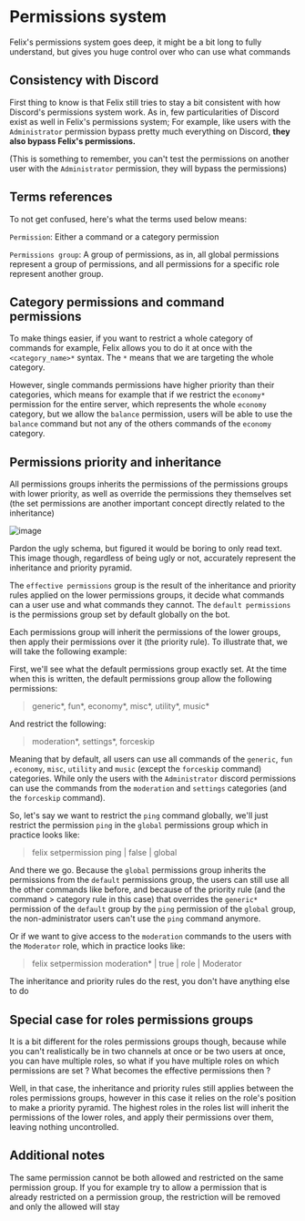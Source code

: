 # Permissions system

Felix's permissions system goes deep, it might be a bit long to fully understand, but gives you huge control over who can use what commands

## Consistency with Discord 

First thing to know is that Felix still tries to stay a bit consistent with how Discord's permissions system work.
As in, few particularities of Discord exist as well in Felix's permissions system; For example, like users with the `Administrator` permission
bypass pretty much everything on Discord, **they also bypass Felix's permissions.** 

(This is something to remember, you can't test the permissions on another user with the `Administrator` permission, they will bypass the permissions)

## Terms references

To not get confused, here's what the terms used below means:

`Permission`: Either a command or a category permission

`Permissions group`: A group of permissions, as in, all global permissions represent a group of permissions, and all permissions for a specific role represent another group.

## Category permissions and command permissions

To make things easier, if you want to restrict a whole category of commands for example, Felix allows you to do it at once with the `<category_name>*` syntax.
The `*` means that we are targeting the whole category. 

However, single commands permissions have higher priority than their categories, which means for example that if we restrict the `economy*` permission
for the entire server, which represents the whole `economy` category, but we allow the `balance` permission, users will be able to use the `balance`
command but not any of the others commands of the `economy` category.

## Permissions priority and inheritance

All permissions groups inherits the permissions of the permissions groups with lower priority, as well as override the permissions they themselves set (the set permissions
are another important concept directly related to the inheritance)

![image](https://cdn.discordapp.com/attachments/356224772184735756/458270286672822273/felix-permissions-inheritance.png)

Pardon the ugly schema, but figured it would be boring to only read text. This image though, regardless of being ugly or not, accurately represent the inheritance 
and priority pyramid. 

The `effective permissions` group is the result of the inheritance and priority rules applied on the lower permissions groups, it decide what commands can a user use and what commands they cannot. The `default permissions` is the permissions group set by default globally on the bot.

Each permissions group will inherit the permissions of the lower groups, then apply their permissions over it (the priority rule). To illustrate that, we will take the following example:

First, we'll see what the default permissions group exactly set. At the time when this is written, the default permissions group allow the following permissions:

> generic*, fun*, economy*, misc*, utility*, music*

And restrict the following:

> moderation*, settings*, forceskip

Meaning that by default, all users can use all commands of the `generic`, `fun` , `economy`, `misc`, `utility` and `music` (except the `forceskip` command) categories.
While only the users with the `Administrator` discord permissions can use the commands from the `moderation` and `settings` categories (and the `forceskip` command).

So, let's say we want to restrict the `ping` command globally, we'll just restrict the permission `ping` in the `global` permissions group which in practice looks like:

> felix setpermission ping | false | global

And there we go. Because the `global` permissions group inherits the permissions from the `default` permissions group, the users can still use all the other commands
like before, and because of the priority rule (and the command > category rule in this case) that overrides the `generic*` permission of the `default` group by the `ping` permission of the `global` group, the non-administrator users can't use the `ping` command anymore.

Or if we want to give access to the `moderation` commands to the users with the `Moderator` role, which in practice looks like:

> felix setpermission moderation* | true | role | Moderator

The inheritance and priority rules do the rest, you don't have anything else to do

## Special case for roles permissions groups

It is a bit different for the roles permissions groups though, because while you can't realistically be in two channels at once or be two users at once, you can have multiple roles, so what if you have multiple roles on which permissions are set ? What becomes the effective permissions then ?

Well, in that case, the inheritance and priority rules still applies between the roles permissions groups, however in this case it relies on the role's position to make a priority pyramid. The highest roles in the roles list will inherit the permissions of the lower roles, and apply their permissions over them, leaving nothing uncontrolled.

## Additional notes

The same permission cannot be both allowed and restricted on the same permission group. If you for example try to allow a permission that is already restricted
on a permission group, the restriction will be removed and only the allowed will stay

